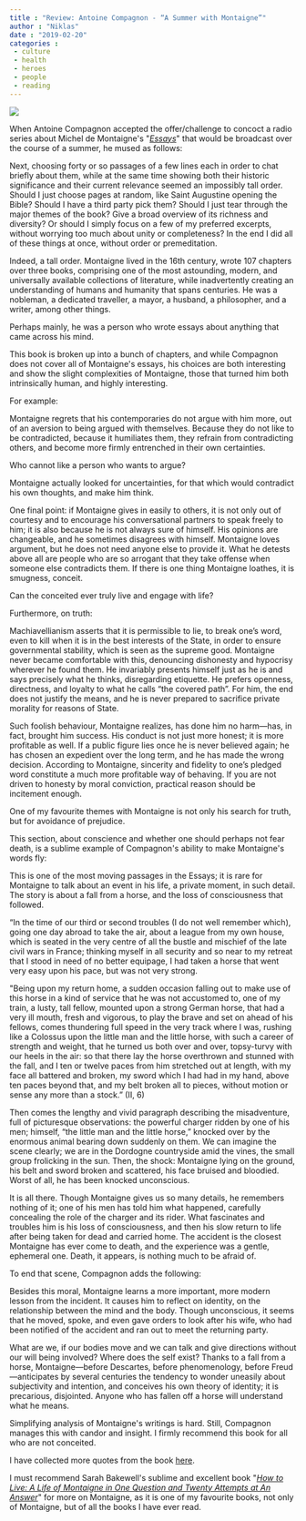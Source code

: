 ```yaml
---
title : "Review: Antoine Compagnon - “A Summer with Montaigne”"
author : "Niklas"
date : "2019-02-20"
categories : 
 - culture
 - health
 - heroes
 - people
 - reading
---
```


![](https://niklasblog.com/wp-content/cover158600-large.jpg)

When Antoine Compagnon accepted the offer/challenge to concoct a radio series about Michel de Montaigne's "_[Essays](https://en.wikipedia.org/wiki/Essays_(Montaigne))_" that would be broadcast over the course of a summer, he mused as follows:

Next, choosing forty or so passages of a few lines each in order to chat briefly about them, while at the same time showing both their historic significance and their current relevance seemed an impossibly tall order. Should I just choose pages at random, like Saint Augustine opening the Bible? Should I have a third party pick them? Should I just tear through the major themes of the book? Give a broad overview of its richness and diversity? Or should I simply focus on a few of my preferred excerpts, without worrying too much about unity or completeness? In the end I did all of these things at once, without order or premeditation.

Indeed, a tall order. Montaigne lived in the 16th century, wrote 107 chapters over three books, comprising one of the most astounding, modern, and universally available collections of literature, while inadvertently creating an understanding of humans and humanity that spans centuries. He was a nobleman, a dedicated traveller, a mayor, a husband, a philosopher, and a writer, among other things.

Perhaps mainly, he was a person who wrote essays about anything that came across his mind.

This book is broken up into a bunch of chapters, and while Compagnon does not cover all of Montaigne's essays, his choices are both interesting and show the slight complexities of Montaigne, those that turned him both intrinsically human, and highly interesting.

For example:

Montaigne regrets that his contemporaries do not argue with him more, out of an aversion to being argued with themselves. Because they do not like to be contradicted, because it humiliates them, they refrain from contradicting others, and become more firmly entrenched in their own certainties.

Who cannot like a person who wants to argue?

Montaigne actually looked for uncertainties, for that which would contradict his own thoughts, and make him think.

One final point: if Montaigne gives in easily to others, it is not only out of courtesy and to encourage his conversational partners to speak freely to him; it is also because he is not always sure of himself. His opinions are changeable, and he sometimes disagrees with himself. Montaigne loves argument, but he does not need anyone else to provide it. What he detests above all are people who are so arrogant that they take offense when someone else contradicts them. If there is one thing Montaigne loathes, it is smugness, conceit.

Can the conceited ever truly live and engage with life?

Furthermore, on truth:

Machiavellianism asserts that it is permissible to lie, to break one’s word, even to kill when it is in the best interests of the State, in order to ensure governmental stability, which is seen as the supreme good. Montaigne never became comfortable with this, denouncing dishonesty and hypocrisy wherever he found them. He invariably presents himself just as he is and says precisely what he thinks, disregarding etiquette. He prefers openness, directness, and loyalty to what he calls “the covered path”. For him, the end does not justify the means, and he is never prepared to sacrifice private morality for reasons of State.  
  
Such foolish behaviour, Montaigne realizes, has done him no harm—has, in fact, brought him success. His conduct is not just more honest; it is more profitable as well. If a public figure lies once he is never believed again; he has chosen an expedient over the long term, and he has made the wrong decision. According to Montaigne, sincerity and fidelity to one’s pledged word constitute a much more profitable way of behaving. If you are not driven to honesty by moral conviction, practical reason should be incitement enough.

One of my favourite themes with Montaigne is not only his search for truth, but for avoidance of prejudice.

This section, about conscience and whether one should perhaps not fear death, is a sublime example of Compagnon's ability to make Montaigne's words fly:

This is one of the most moving passages in the Essays; it is rare for Montaigne to talk about an event in his life, a private moment, in such detail. The story is about a fall from a horse, and the loss of consciousness that followed.  
  
“In the time of our third or second troubles (I do not well remember which), going one day abroad to take the air, about a league from my own house, which is seated in the very centre of all the bustle and mischief of the late civil wars in France; thinking myself in all security and so near to my retreat that I stood in need of no better equipage, I had taken a horse that went very easy upon his pace, but was not very strong.  
  
"Being upon my return home, a sudden occasion falling out to make use of this horse in a kind of service that he was not accustomed to, one of my train, a lusty, tall fellow, mounted upon a strong German horse, that had a very ill mouth, fresh and vigorous, to play the brave and set on ahead of his fellows, comes thundering full speed in the very track where I was, rushing like a Colossus upon the little man and the little horse, with such a career of strength and weight, that he turned us both over and over, topsy-turvy with our heels in the air: so that there lay the horse overthrown and stunned with the fall, and I ten or twelve paces from him stretched out at length, with my face all battered and broken, my sword which I had had in my hand, above ten paces beyond that, and my belt broken all to pieces, without motion or sense any more than a stock.” (II, 6)  
  
Then comes the lengthy and vivid paragraph describing the misadventure, full of picturesque observations: the powerful charger ridden by one of his men; himself, “the little man and the little horse,” knocked over by the enormous animal bearing down suddenly on them. We can imagine the scene clearly; we are in the Dordogne countryside amid the vines, the small group frolicking in the sun. Then, the shock: Montaigne lying on the ground, his belt and sword broken and scattered, his face bruised and bloodied. Worst of all, he has been knocked unconscious.  
  
It is all there. Though Montaigne gives us so many details, he remembers nothing of it; one of his men has told him what happened, carefully concealing the role of the charger and its rider. What fascinates and troubles him is his loss of consciousness, and then his slow return to life after being taken for dead and carried home. The accident is the closest Montaigne has ever come to death, and the experience was a gentle, ephemeral one. Death, it appears, is nothing much to be afraid of.

To end that scene, Compagnon adds the following:

Besides this moral, Montaigne learns a more important, more modern lesson from the incident. It causes him to reflect on identity, on the relationship between the mind and the body. Though unconscious, it seems that he moved, spoke, and even gave orders to look after his wife, who had been notified of the accident and ran out to meet the returning party.  
  
What are we, if our bodies move and we can talk and give directions without our will being involved? Where does the self exist? Thanks to a fall from a horse, Montaigne—before Descartes, before phenomenology, before Freud—anticipates by several centuries the tendency to wonder uneasily about subjectivity and intention, and conceives his own theory of identity; it is precarious, disjointed. Anyone who has fallen off a horse will understand what he means.

Simplifying analysis of Montaigne's writings is hard. Still, Compagnon manages this with candor and insight. I firmly recommend this book for all who are not conceited.

I have collected more quotes from the book [here](https://niklasblog.com/?p=22729).

I must recommend Sarah Bakewell's sublime and excellent book "_[How to Live: A Life of Montaigne in One Question and Twenty Attempts at An Answer](https://niklasblog.com/?p=12917)_" for more on Montaigne, as it is one of my favourite books, not only of Montaigne, but of all the books I have ever read.
